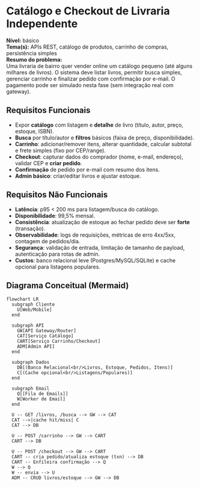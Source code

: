 # Catálogo e Checkout de Livraria Independente

**Nível:** básico  
**Tema(s):** APIs REST, catálogo de produtos, carrinho de compras, persistência simples  
**Resumo do problema:**  
Uma livraria de bairro quer vender online um catálogo pequeno (até alguns milhares de livros). O sistema deve listar livros, permitir busca simples, gerenciar carrinho e finalizar pedido com confirmação por e-mail. O pagamento pode ser simulado nesta fase (sem integração real com gateway).

## Requisitos Funcionais
- Expor **catálogo** com listagem e **detalhe** de livro (título, autor, preço, estoque, ISBN).
- **Busca** por título/autor e **filtros** básicos (faixa de preço, disponibilidade).
- **Carrinho**: adicionar/remover itens, alterar quantidade, calcular subtotal e frete simples (fixo por CEP/range).
- **Checkout**: capturar dados do comprador (nome, e-mail, endereço), validar CEP e **criar pedido**.
- **Confirmação** de pedido por e-mail com resumo dos itens.
- **Admin básico**: criar/editar livros e ajustar estoque.

## Requisitos Não Funcionais
- **Latência**: p95 < 200 ms para listagem/busca do catálogo.
- **Disponibilidade**: 99,5% mensal.
- **Consistência**: atualização de estoque ao fechar pedido deve ser **forte** (transação).
- **Observabilidade**: logs de requisições, métricas de erro 4xx/5xx, contagem de pedidos/dia.
- **Segurança**: validação de entrada, limitação de tamanho de payload, autenticação para rotas de admin.
- **Custos**: banco relacional leve (Postgres/MySQL/SQLite) e cache opcional para listagens populares.

## Diagrama Conceitual (Mermaid)
```mermaid
flowchart LR
  subgraph Cliente
    U[Web/Mobile]
  end

  subgraph API
    GW[API Gateway/Router]
    CAT[Serviço Catálogo]
    CART[Serviço Carrinho/Checkout]
    ADM[Admin API]
  end

  subgraph Dados
    DB[(Banco Relacional<br/>Livros, Estoque, Pedidos, Itens)]
    C[(Cache opcional<br/>Listagens/Populares)]
  end

  subgraph Email
    Q[[Fila de Emails]]
    W[Worker de Email]
  end

  U -- GET /livros, /busca --> GW --> CAT
  CAT -->|cache hit/miss| C
  CAT --> DB

  U -- POST /carrinho --> GW --> CART
  CART --> DB

  U -- POST /checkout --> GW --> CART
  CART -- cria pedido/atualiza estoque (txn) --> DB
  CART -- Enfileira confirmação --> Q
  W --> Q
  W -- envia --> U
  ADM -- CRUD livros/estoque --> GW --> DB
```

